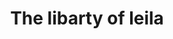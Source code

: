---
pid: LLP193
title: The libarty of leila
location_transcription: pennsyvana 545 luray street
zipcode: '19120'
outside_phl: 
neighborhood: Logan,Olney
age: '10'
age_range: 6-13
instagram: 
image_file_name: LLP_193.jpg
proposal_transcription: 
topic: Freedom
topic_summary: '0'
type: Sculpture Statue
keywords_other: liberty
credit: leila El-gharbaow
image_labels: 
twitter: 
facebook: 
permalink: "/monuments/llp193/"
layout: item-page
---